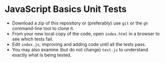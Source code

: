 # JavaScript Basics Unit Tests

* Download a zip of this repository or (preferably) use `git` or the `gh` command-line tool to clone it.
* From your new local copy of the code, open `index.html` in a browser to see which tests fail.
* Edit `index.js`; improving and adding code until all the tests pass.
* You may also examine (but do not change) `test.js` to understand exactly what is being tested.
